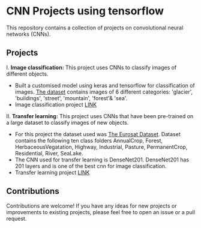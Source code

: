 # CNN Projects using tensorflow

This repository contains a collection of projects on convolutional neural networks (CNNs).

## Projects

I. **Image classification:** This project uses CNNs to classify images of different objects.
  * Built a customised model using keras and tensorflow for classification of images.
  [The dataset](https://www.kaggle.com/datasets/puneet6060/intel-image-classification) contains images of 6 different categories: 'glacier', 'buildings', 'street', 'mountain', 'forest'& 'sea'.
  * Image classification project [LINK](https://github.com/aditya-142/tensorflow_projects/blob/main/intel_project.ipynb)

II. **Transfer learning:** This project uses CNNs that have been pre-trained on a large dataset to classify images of new objects.
  * For this project the dataset used was [The Eurosat Dataset](https://www.kaggle.com/datasets/apollo2506/eurosat-dataset). Dataset contains the following ten class folders AnnualCrop, Forest, HerbaceousVegatation,   Highway, Industrial, Pasture, PermanentCrop, Residential, River, SeaLake.
  * The CNN used for transfer learning is DenseNet201. DenseNet201 has 201 layers and is one of the best cnn for image classification.
  * Transfer learning project [LINK](https://github.com/aditya-142/tensorflow_projects/blob/main/cnn_eurosat.ipynb)


## Contributions

Contributions are welcome! If you have any ideas for new projects or improvements to existing projects, please feel free to open an issue or a pull request.
